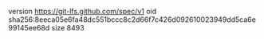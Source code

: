 version https://git-lfs.github.com/spec/v1
oid sha256:8eeca05e6fa48dc551bccc8c2d66f7c426d092610023949dd5ca6e99145ee68d
size 8493
